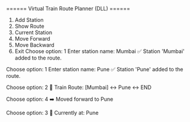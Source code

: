 ====== Virtual Train Route Planner (DLL) ======
1. Add Station
2. Show Route
3. Current Station
4. Move Forward
5. Move Backward
6. Exit
Choose option: 1
Enter station name: Mumbai
✅ Station 'Mumbai' added to the route.

Choose option: 1
Enter station name: Pune
✅ Station 'Pune' added to the route.

Choose option: 2
🚆 Train Route: [Mumbai] ↔ Pune ↔ END

Choose option: 4
➡️ Moved forward to Pune

Choose option: 3
📍 Currently at: Pune
